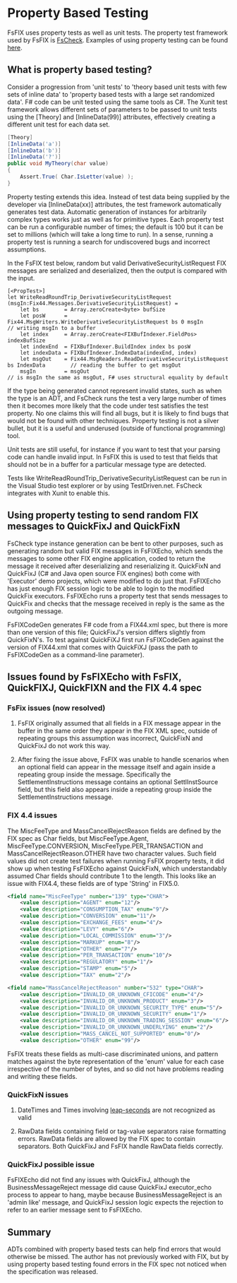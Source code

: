 # Property Based Testing

FsFIX uses property tests as well as unit tests. The property test framework used by FsFIX is [FsCheck](https://fscheck.github.io/FsCheck). Examples of using property testing can be found [here](http://fsharpforfunandprofit.com/posts/property-based-testing).

## What is property based testing?

Consider a progression from 'unit tests' to 'theory based unit tests with few sets of inline data' to 'property based tests with a large set randomized data'. F# code can be unit tested using the same tools as C#. The Xunit test framework allows different sets of parameters to be passed to unit tests using the [Theory] and [InlineData(99)] attributes, effectively creating a different unit test for each data set.

```C#
[Theory]
[InlineData('a')]
[InlineData('b')]
[InlineData('?')]
public void MyTheory(char value)
{
    Assert.True( Char.IsLetter(value) );
}
```

Property testing extends this idea. Instead of test data being supplied by the developer via [InlineData(xx)] attributes, the test framework automatically generates test data. Automatic generation of instances for arbitrarily complex types works just as well as for primitive types. Each property test can be run a configurable number of times; the default is 100 but it can be set to millions (which will take a long time to run). In a sense, running a property test is running a search for undiscovered bugs and incorrect assumptions.

In the FsFIX test below, random but valid DerivativeSecurityListRequest FIX messages are serialized and deserialized, then the output is compared with the input.

```F#
[<PropTest>]
let WriteReadRoundTrip_DerivativeSecurityListRequest (msgIn:Fix44.Messages.DerivativeSecurityListRequest) =
    let bs        = Array.zeroCreate<byte> bufSize
    let posW      = Fix44.MsgWriters.WriteDerivativeSecurityListRequest bs 0 msgIn          // writing msgIn to a buffer
    let index     = Array.zeroCreate<FIXBufIndexer.FieldPos> indexBufSize
    let indexEnd  = FIXBufIndexer.BuildIndex index bs posW
    let indexData = FIXBufIndexer.IndexData(indexEnd, index)
    let msgOut    = Fix44.MsgReaders.ReadDerivativeSecurityListRequest bs IndexData        // reading the buffer to get msgOut
    msgIn         = msgOut                                                                 // is msgIn the same as msgOut, F# uses structural equality by default
```

If the type being generated cannot represent invalid states, such as when the type is an ADT, and FsCheck runs the test a very large number of times then it becomes more likely that the code under test satisfies the test property. No one claims this will find all bugs, but it is likely to find bugs that would not be found with other techniques. Property testing is not a silver bullet, but it is a useful and underused (outside of functional programming) tool.

Unit tests are still useful, for instance if you want to test that your parsing code can handle invalid input. In FsFIX this is used to test that fields that should not be in a buffer for a particular message type are detected.

Tests like WriteReadRoundTrip_DerivativeSecurityListRequest can be run in the Visual Studio test explorer or by using TestDriven.net. FsCheck integrates with Xunit to enable this.


## Using property testing to send random FIX messages to QuickFixJ and QuickFixN

FsCheck type instance generation can be bent to other purposes, such as generating random but valid FIX messages in FsFIXEcho, which sends the messages to some other FIX engine application, coded to return the message it received after deserializing and reserializing it. QuickFixN and QuickFixJ (C# and Java open source FIX engines) both come with 'Executor' demo projects, which were modified to do just that. FsFIXEcho has just enough FIX session logic to be able to login to the modified QuickFix executors.  FsFIXEcho runs a property test that sends messages to QuickFix and checks that the  message received in reply  is the same as the outgoing message.

FsFIXCodeGen generates F# code from a FIX44.xml spec, but there is more than one version of this file; QuickFixJ's version differs slightly from QuickFixN's. To test against QuickFiXJ first run FsFIXCodeGen against the version of FIX44.xml that comes with QuickFiXJ (pass the path to FsFIXCodeGen as a command-line parameter). 


## Issues found by FsFIXEcho with FsFIX, QuickFIXJ, QuickFIXN and the FIX 4.4 spec


### FsFix issues (now resolved)

1. FsFIX originally assumed that all fields in a FIX message appear in the buffer in the same order they appear in the FIX XML spec, outside of repeating groups this assumption was incorrect, QuickFixN and QuickFixJ do not work this way.

2. After fixing the issue above, FsFIX was unable to handle scenarios when an optional field can appear in the message itself and again inside a repeating group inside the message. Specifically the SettlementInstructions message contains an optional SettlInstSource field, but this field also appears inside a repeating group inside the SettlementInstructions message.


### FIX 4.4 issues

The MiscFeeType and MassCancelRejectReason fields are defined by the FIX spec as Char fields, but MiscFeeType.Agent, MiscFeeType.CONVERSION, MiscFeeType.PER_TRANSACTION and MassCancelRejectReason.OTHER have two character values. Such field values did not create test failures when running FsFIX property tests, it did show up when testing FsFIXEcho against QuickFixN, which understandably assumed Char fields should contribute 1 to the length. This looks like an issue with FIX4.4, these fields are of type 'String' in FIX5.0.

```xml
<field name="MiscFeeType" number="139" type="CHAR">
    <value description="AGENT" enum="12"/>
    <value description="CONSUMPTION_TAX" enum="9"/>
    <value description="CONVERSION" enum="11"/>
    <value description="EXCHANGE_FEES" enum="4"/>
    <value description="LEVY" enum="6"/>
    <value description="LOCAL_COMMISSION" enum="3"/>
    <value description="MARKUP" enum="8"/>
    <value description="OTHER" enum="7"/>
    <value description="PER_TRANSACTION" enum="10"/>
    <value description="REGULATORY" enum="1"/>
    <value description="STAMP" enum="5"/>
    <value description="TAX" enum="2"/>

<field name="MassCancelRejectReason" number="532" type="CHAR">
    <value description="INVALID_OR_UNKNOWN_CFICODE" enum="4"/>
    <value description="INVALID_OR_UNKNOWN_PRODUCT" enum="3"/>
    <value description="INVALID_OR_UNKNOWN_SECURITY_TYPE" enum="5"/>
    <value description="INVALID_OR_UNKNOWN_SECURITY" enum="1"/>
    <value description="INVALID_OR_UNKNOWN_TRADING_SESSION" enum="6"/>
    <value description="INVALID_OR_UNKNOWN_UNDERLYING" enum="2"/>
    <value description="MASS_CANCEL_NOT_SUPPORTED" enum="0"/>
    <value description="OTHER" enum="99"/>
```

FsFIX treats these fields as multi-case discriminated unions, and pattern matches against the byte representation of the 'enum' value for each case irrespective of the number of bytes, and so did not have problems reading and writing these fields.


### QuickFixN issues

1. DateTimes and Times involving [leap-seconds](https://en.wikipedia.org/wiki/Leap_second) are not recognized as valid

2. RawData fields containing field or tag-value separators raise formatting errors. RawData fields are allowed by the FIX spec to contain separators. Both QuickFixJ and FsFIX handle RawData fields correctly.

### QuickFixJ possible issue

FsFIXEcho did not find any issues with QuickFixJ, although the BusinessMessageReject message did cause QuickFixJ executor_echo process to appear to hang, maybe because BusinessMessageReject is an 'admin like' message, and QuickFixJ session logic expects the rejection to refer to an earlier message sent to FsFIXEcho.



## Summary

ADTs combined with property based tests can help find errors that would otherwise be missed. The author has not previously worked with FIX, but by using property based testing found errors in the FIX spec not noticed when the specification was released.



